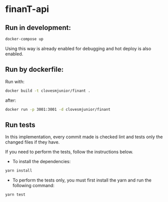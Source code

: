# finanT-api

## Run in development:

```bash
docker-compose up
```

Using this way is already enabled for debugging and hot deploy is also enabled.


## Run by dockerfile:

Run with:

```bash
docker build -t clovesmjunior/finant .
```

after:

```bash
docker run -p 3001:3001 -d clovesmjunior/finant
```

## Run tests

<p>In this implementation, every commit made is checked lint and tests only the changed files if they have.</p>
<p>If you need to perform the tests, follow the instructions below.</p>

* To install the dependencies:

```bash
yarn install
```

* To perform the tests only, you must first install the yarn and run the following command:

```bash
yarn test
```